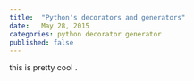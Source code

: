 ```yaml
---
title:  "Python's decorators and generators"
date:   May 28, 2015
categories: python decorator generator
published: false
---
```


this is pretty cool .
